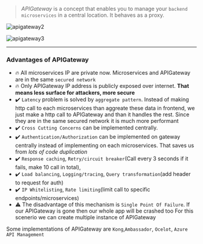 > _APIGateway_ is a concept that enables you to manage your  `backend microservices` in a central location. It behaves as a proxy.

![apigateway2](https://user-images.githubusercontent.com/11644710/116974868-6ea97200-acc7-11eb-9667-30144df7ebb4.png)

![apigateway3](https://user-images.githubusercontent.com/11644710/116975894-05c2f980-acc9-11eb-95cf-45ea184b7d45.png)
***
### Advantages of APIGateway
- :fire: All microservices IP are private now. Microservices and APIGateway are in the same `secured network`
- :fire: Only APIGateway IP address is publicly exposed over internet. **That means less surface for attackers, more secure**
- ✔️ `Latency` problem is solved by `aggregate pattern`. Instead of making http call to each  microservices than aggreate these data
in frontend, we just make a http call to APIGateway and than it handles the rest. Since they are in the same secured network
it is much more performant
- ✔️ `Cross Cutting Concerns` can be implemented centrally.
- ✔️ `Authentication/Authorization` can be implemented on gateway centrally instead of implementing on each microservices. That saves us
from _lots of code duplication_ 
- ✔️ `Response caching`, `Retry/circuit breaker`(Call every 3 seconds if it fails, make 10 call in total),
- ✔️ `Load balancing`, `Logging/tracing`, `Query transformation`(add header to request for auth)
- ✔️ `IP Whitelisting`, `Rate limiting`(limit call to specific endpoints/microservices)
- ⚠️ The disadvantage of this mechanism is `Single Point Of Failure`. If our APIGateway is gone then our whole app will be crashed too
For this scenerio we can create multiple instance of APIGateway

Some implementations of APIGateway are `Kong`,`Ambassador`, `Ocelot`, `Azure API Management`
